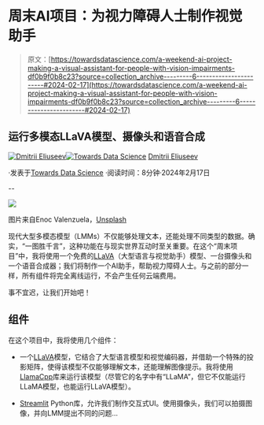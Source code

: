 # 周末AI项目：为视力障碍人士制作视觉助手

> 原文：[https://towardsdatascience.com/a-weekend-ai-project-making-a-visual-assistant-for-people-with-vision-impairments-df0b9f0b8c23?source=collection_archive---------6-----------------------#2024-02-17](https://towardsdatascience.com/a-weekend-ai-project-making-a-visual-assistant-for-people-with-vision-impairments-df0b9f0b8c23?source=collection_archive---------6-----------------------#2024-02-17)

## 运行多模态LLaVA模型、摄像头和语音合成

[](https://dmitryelj.medium.com/?source=post_page---byline--df0b9f0b8c23--------------------------------)[![Dmitrii Eliuseev](../Images/7c48f0c016930ead59ddb785eaf3e0e6.png)](https://dmitryelj.medium.com/?source=post_page---byline--df0b9f0b8c23--------------------------------)[](https://towardsdatascience.com/?source=post_page---byline--df0b9f0b8c23--------------------------------)[![Towards Data Science](../Images/a6ff2676ffcc0c7aad8aaf1d79379785.png)](https://towardsdatascience.com/?source=post_page---byline--df0b9f0b8c23--------------------------------) [Dmitrii Eliuseev](https://dmitryelj.medium.com/?source=post_page---byline--df0b9f0b8c23--------------------------------)

·发表于[Towards Data Science](https://towardsdatascience.com/?source=post_page---byline--df0b9f0b8c23--------------------------------) ·阅读时间：8分钟·2024年2月17日

--

![](../Images/0413a659f0b961e489105065af810837.png)

图片来自Enoc Valenzuela，[Unsplash](https://unsplash.com/photos/tilt-shift-photography-of-eyeglasses-with-silver-colored-frames-WJolaNbXt90)

现代大型多模态模型（LMMs）不仅能够处理文本，还能处理不同类型的数据。确实，“一图胜千言”，这种功能在与现实世界互动时至关重要。在这个“周末项目”中，我将使用一个免费的[LLaVA](https://llava-vl.github.io)（大型语言与视觉助手）模型、一台摄像头和一个语音合成器；我们将制作一个AI助手，帮助视力障碍人士。与之前的部分一样，所有组件将完全离线运行，不会产生任何云端费用。

事不宜迟，让我们开始吧！

## 组件

在这个项目中，我将使用几个组件：

+   一个[LLaVA](https://llava-vl.github.io)模型，它结合了大型语言模型和视觉编码器，并借助一个特殊的投影矩阵，使得该模型不仅能够理解文本，还能理解图像提示。我将使用[LlamaCpp](https://github.com/abetlen/llama-cpp-python)库来运行该模型（尽管它的名字中有“LLaMA”，但它不仅能运行LLaMA模型，也能运行LLaVA模型）。

+   [Streamlit](https://streamlit.io) Python库，允许我们制作交互式UI。使用摄像头，我们可以拍摄图像，并向LMM提出不同的问题…
